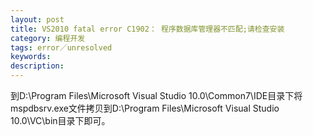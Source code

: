 ```yaml
---
layout: post
title: VS2010 fatal error C1902： 程序数据库管理器不匹配;请检查安装
category: 编程开发
tags: error／unresolved
keywords: 
description: 
---
```


 到D:\\Program Files\\Microsoft Visual Studio 10.0\\Common7\\IDE目录下将mspdbsrv.exe文件拷贝到D:\\Program Files\\Microsoft Visual Studio 10.0\\VC\\bin目录下即可。







